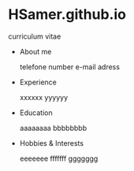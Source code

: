 # HSamer.github.io

curriculum vitae

- About me 

  telefone number
  e-mail 
  adress
  
- Experience

  xxxxxx
  yyyyyy
  
- Education

  aaaaaaaa
  bbbbbbbb

- Hobbies & Interests

  eeeeeee
  fffffff
  ggggggg
  
